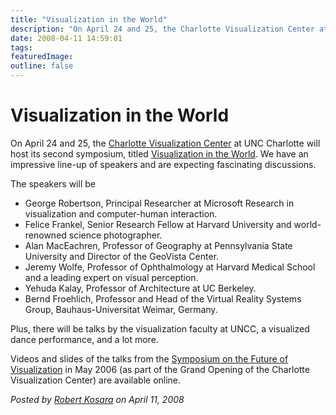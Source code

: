 ```yaml
---
title: "Visualization in the World"
description: "On April 24 and 25, the Charlotte Visualization Center at UNC Charlotte will host its second symposium, titled Visualization in the World. We have an impressive line-up of speakers and are expecting fascinating discussions."
date: 2008-04-11 14:59:01
tags: 
featuredImage: 
outline: false
---
```


# Visualization in the World

On April 24 and 25, the <a href="http://viscenter.uncc.edu/">Charlotte Visualization Center</a> at UNC Charlotte will host its second symposium, titled <a href="http://viscenter.uncc.edu/symposium08.htm">Visualization in the World</a>. We have an impressive line-up of speakers and are expecting fascinating discussions.

The speakers will be

<ul>
<li>George Robertson, Principal Researcher at Microsoft Research in visualization and computer-human interaction.</li>
<li>Felice Frankel, Senior Research Fellow at Harvard University and world-renowned science photographer.</li>
<li>Alan MacEachren, Professor of Geography at Pennsylvania State University and Director of the GeoVista Center.</li>
<li>Jeremy Wolfe, <strong> </strong>Professor of Ophthalmology at Harvard  	Medical School and a leading expert on visual perception.</li>
<li>Yehuda Kalay, Professor  	of Architecture at UC Berkeley.</li>
<li> Bernd Froehlich,  	Professor and Head of the Virtual Reality  	Systems Group, Bauhaus-Universitat Weimar, Germany.</li>
</ul>
Plus, there will be talks by the visualization faculty at UNCC, a visualized dance performance, and a lot more.

Videos and slides of the talks from the <a href="http://www.viscenter.uncc.edu/symposium06/">Symposium on the Future of Visualization</a> in May 2006 (as part of the Grand Opening of the Charlotte Visualization Center) are available online.


_Posted by <a href="/about">Robert Kosara</a> on April 11, 2008_


